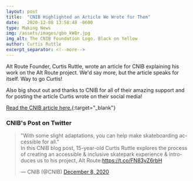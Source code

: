 ```yaml
---
layout: post
title:  "CNIB Highlighted an Article We Wrote for Them"
date:   2020-12-08 13:58:48 -0600
type: Making News
img: /assets/images/gbo_kW8r.jpg
img_alt: The CNIB Foundation Logo. Black on Yellow
author: Curtis Ruttle
excerpt_separator: <!--more-->
---
```

Alt Route Founder, Curtis Ruttle, wrote an article for CNIB explaining his work on the Alt Route project. We'd say more, but the article speaks for itself. Way to go Curtis!

Also big shout out and thanks to CNIB for all of their amazing support and for posting the article Curtis wrote on their social media!

[Read the CNIB article here.](https://www.cnib.ca/en/blog/introducing-alt-route-accessible-skatepark-project?region=ab "Introducing Alt Route, the accessible skatepark project"){:target="_blank"}

### CNIB's Post on Twitter
<blockquote class="twitter-tweet"><p lang="en" dir="ltr">&quot;With some slight adaptations, you can help make skateboarding accessible for all.&quot;<br>In this CNIB blog post, 15-year-old Curtis Ruttle explores the process of creating an accessible &amp; inclusive skatepark experience &amp; introduces us to his project, Alt Route:<a href="https://t.co/FN83yZ6rbH">https://t.co/FN83yZ6rbH</a></p>&mdash; CNIB (@CNIB) <a href="https://twitter.com/CNIB/status/1336400284650786825?ref_src=twsrc%5Etfw">December 8, 2020</a></blockquote> <script async src="https://platform.twitter.com/widgets.js" charset="utf-8"></script>

